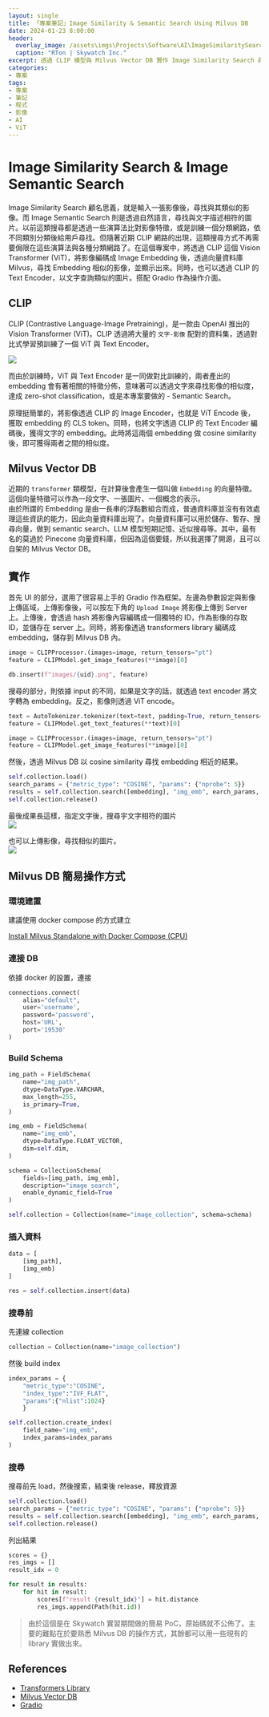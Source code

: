 ```yaml
---
layout: single
title: 「專案筆記」Image Similarity & Semantic Search Using Milvus DB
date: 2024-01-23 8:00:00
header:
  overlay_image: /assets\imgs\Projects\Software\AI\ImageSimilaritySearch\Cover.png
  caption: "RTon | Skywatch Inc."
excerpt: 透過 CLIP 模型與 Milvus Vector DB 實作 Image Similarity Search 與 Image Semantic Search
categories:
- 專案
tags:
- 專案
- 筆記
- 程式
- 影像
- AI
- ViT
---
```

# Image Similarity Search & Image Semantic Search  
Image Similarity Search 顧名思義，就是輸入一張影像後，尋找與其類似的影像。而 Image Semantic Search 則是透過自然語言，尋找與文字描述相符的圖片。以前這類搜尋都是透過一些演算法比對影像特徵，或是訓練一個分類網路，依不同類別分類後給用戶尋找。但隨著近期 CLIP 網路的出現，這類搜尋方式不再需要侷限在這些演算法與各種分類網路了。在這個專案中，將透過 CLIP 這個 Vision Transformer (ViT)，將影像編碼成 Image Embedding 後，透過向量資料庫 Milvus，尋找 Embedding 相似的影像，並顯示出來。同時，也可以透過 CLIP 的 Text Encoder，以文字查詢類似的圖片。搭配 Gradio 作為操作介面。  

## CLIP  
CLIP (Contrastive Language-Image Pretraining)，是一款由 OpenAI 推出的 Vision Transformer (ViT)。CLIP 透過將大量的 `文字-影像` 配對的資料集，透過對比式學習預訓練了一個 ViT 與 Text Encoder。

![](/assets/imgs/Articles/CLIP/CLIP.png)

而由於訓練時，ViT 與 Text Encoder 是一同做對比訓練的，兩者產出的 embedding 會有著相關的特徵分佈，意味著可以透過文字來尋找影像的相似度，達成 zero-shot classification，或是本專案要做的 - Semantic Search。  

原理挺簡單的，將影像透過 CLIP 的 Image Encoder，也就是 ViT Encode 後，獲取 embedding 的 CLS token。同時，也將文字透過 CLIP 的 Text Encoder 編碼後，獲得文字的 embedding。此時將這兩個 embedding 做 cosine similarity 後，即可獲得兩者之間的相似度。  

## Milvus Vector DB
近期的 `transformer` 類模型，在計算後會產生一個叫做 `Embedding` 的向量特徵。這個向量特徵可以作為一段文字、一張圖片、一個概念的表示。  
由於所謂的 Embedding 是由一長串的浮點數組合而成，普通資料庫並沒有有效處理這些資訊的能力，因此向量資料庫出現了。向量資料庫可以用於儲存、暫存、搜尋向量，做到 semantic search、LLM 模型短期記憶、近似搜尋等。其中，最有名的莫過於 Pinecone 向量資料庫，但因為這個要錢，所以我選擇了開源，且可以自架的 Milvus Vector DB。  

## 實作
首先 UI 的部分，選用了很容易上手的 Gradio 作為框架。左邊為參數設定與影像上傳區域，上傳影像後，可以按左下角的 `Upload Image` 將影像上傳到 Server 上。上傳後，會透過 hash 將影像內容編碼成一個獨特的 ID，作為影像的存取 ID，並儲存在 server 上。同時，將影像透過 transformers library 編碼成 embedding，儲存到 Milvus DB 內。

```python
image = CLIPProcessor.(images=image, return_tensors="pt")
feature = CLIPModel.get_image_features(**image)[0]

db.insert(f"images/{uid}.png", feature)
```

搜尋的部分，則依據 input 的不同，如果是文字的話，就透過 text encoder 將文字轉為 embedding。反之，影像則透過 ViT encode。  

```python
text = AutoTokenizer.tokenizer(text=text, padding=True, return_tensors="pt")
feature = CLIPModel.get_text_features(**text)[0]

image = CLIPProcessor.(images=image, return_tensors="pt")
feature = CLIPModel.get_image_features(**image)[0]
```

然後，透過 Milvus DB 以 cosine similarity 尋找 embedding 相近的結果。  

```python
self.collection.load()
search_params = {"metric_type": "COSINE", "params": {"nprobe": 5}}
results = self.collection.search([embedding], "img_emb", earch_params, limit=5)
self.collection.release()
```

最後成果長這樣，指定文字後，搜尋宇文字相符的圖片  
![](/assets/imgs/Projects/Software/AI/ImageSimilaritySearch/SemanticSearch.png)

也可以上傳影像，尋找相似的圖片。  
![](/assets/imgs/Projects/Software/AI/ImageSimilaritySearch/SimilaritySearch.png)

## Milvus DB 簡易操作方式
### 環境建置

建議使用 docker compose 的方式建立

[Install Milvus Standalone with Docker Compose (CPU)](https://milvus.io/docs/install_standalone-docker.md)

### 連接 DB

依據 docker 的設置，連接

```python
connections.connect(
    alias="default",
    user='username',
    password='password',
    host='URL',
    port='19530'
)
```

### Build Schema

```python
img_path = FieldSchema(
    name="img_path",
    dtype=DataType.VARCHAR,
    max_length=255,
    is_primary=True,
)

img_emb = FieldSchema(
    name="img_emb",
    dtype=DataType.FLOAT_VECTOR,
    dim=self.dim,
)

schema = CollectionSchema(
    fields=[img_path, img_emb], 
    description="image search",
    enable_dynamic_field=True
)

self.collection = Collection(name="image_collection", schema=schema)
```

### 插入資料

```python
data = [
    [img_path],
    [img_emb]
]

res = self.collection.insert(data)
```

### 搜尋前

先連線 collection

```python
collection = Collection(name="image_collection")
```

然後 build index

```python
index_params = {
    "metric_type":"COSINE",
    "index_type":"IVF_FLAT",
    "params":{"nlist":1024}
    }

self.collection.create_index(
    field_name="img_emb", 
    index_params=index_params
)
```

### 搜尋

搜尋前先 load，然後搜索，結束後 release，釋放資源

```python
self.collection.load()
search_params = {"metric_type": "COSINE", "params": {"nprobe": 5}}
results = self.collection.search([embedding], "img_emb", earch_params, limit=5)
self.collection.release()
```

列出結果

```python
scores = {}
res_imgs = []
result_idx = 0

for result in results:
    for hit in result:
        scores[f"result {result_idx}"] = hit.distance
        res_imgs.append(Path(hit.id))
```

> 由於這個是在 Skywatch 實習期間做的簡易 PoC，原始碼就不公佈了。主要的難點在於要熟悉 Milvus DB 的操作方式，其餘都可以用一些現有的 library 實做出來。  

## References
* [Transformers Library](https://github.com/huggingface/transformers)  
* [Milvus Vector DB](https://milvus.io/docs/example_code.md)  
* [Gradio](https://www.gradio.app/)  